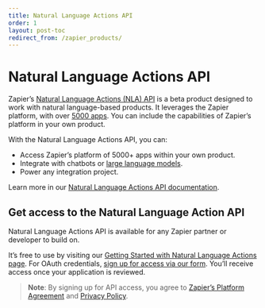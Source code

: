 ```yaml
---
title: Natural Language Actions API
order: 1
layout: post-toc
redirect_from: /zapier_products/
---
```


# Natural Language Actions API

Zapier’s [Natural Language Actions (NLA) API](https://nla.zapier.com/docs/) is a beta product designed to work with natural language-based products. It leverages the Zapier platform, with over [5000 apps](https://zapier.com/apps). You can include the capabilities of Zapier’s platform in your own product.

With the Natural Language Actions API, you can:
* Access Zapier’s platform of 5000+ apps within your own product.
* Integrate with chatbots or [large language models](https://en.wikipedia.org/wiki/Wikipedia:Large_language_models).
* Power any integration project.

Learn more in our [Natural Language Actions API documentation](https://nla.zapier.com/docs/).

## Get access to the Natural Language Action API

Natural Language Actions API is available for any Zapier partner or developer to build on.

It’s free to use by visiting our [Getting Started with Natural Language Actions page](https://nla.zapier.com/get-started/). For OAuth credentials, [sign up for access via our form](https://nla.zapier.app/nla-oauth-credentials). You’ll receive access once your application is reviewed.

> **Note**: By signing up for API access, you agree to [Zapier’s Platform Agreement](https://zapier.com/platform/tos) and [Privacy Policy](https://zapier.com/privacy).
